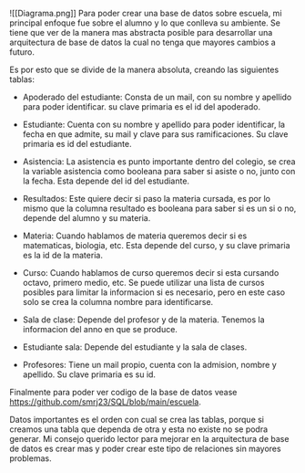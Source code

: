 ![[Diagrama.png]]
Para poder crear una base de datos sobre escuela, mi principal enfoque fue sobre el alumno y lo que conlleva su ambiente. Se tiene que ver de la manera mas abstracta posible para desarrollar una arquitectura de base de datos la cual no tenga que mayores cambios a futuro. 

Es por esto que se divide de la manera absoluta, creando las siguientes tablas:

* Apoderado del estudiante: Consta de un mail, con su nombre y apellido para poder identificar. su clave primaria es el id del apoderado.

* Estudiante: Cuenta con su nombre y apellido para poder identificar, la fecha en que admite, su mail y clave para sus ramificaciones. Su clave primaria es id del estudiante.

* Asistencia: La asistencia es punto importante dentro del colegio, se crea la variable asistencia como booleana para saber si asiste o no, junto con la fecha. Esta depende del id del estudiante. 

* Resultados: Este quiere decir si paso la materia cursada, es por lo mismo que la columna resultado es booleana para saber si es un si o no, depende del alumno y su materia.

* Materia: Cuando hablamos de materia queremos decir si es matematicas, biologia, etc. Esta depende del curso, y su clave primaria es la id de la materia.

* Curso: Cuando hablamos de curso queremos decir si esta cursando octavo, primero medio, etc. Se puede utilizar una lista de cursos posibles para limitar la informacion si es necesario, pero en este caso solo se crea la columna nombre para identificarse. 

* Sala de clase: Depende del profesor y de la materia. Tenemos la informacion del anno en que se produce.

* Estudiante sala: Depende del estudiante y la sala de clases.

* Profesores: Tiene un mail propio, cuenta con la admision, nombre y apellido. Su clave primaria es su id.

Finalmente para poder ver codigo de la base de datos vease https://github.com/smrj23/SQL/blob/main/escuela. 

Datos importantes es el orden con cual se crea las tablas, porque si creamos una tabla que dependa de otra y esta no existe no se podra generar. Mi consejo querido lector para mejorar en la arquitectura de base de datos es crear mas y poder crear este tipo de relaciones sin mayores problemas.


 

  
